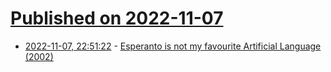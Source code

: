 # [Published on 2022-11-07](index.md)

* [2022-11-07, 22:51:22](https://news.ycombinator.com/item?id=33513666) - [Esperanto is not my favourite Artificial Language (2002)](https://web.archive.org/web/20021210061212/http://www.cix.co.uk/~morven/lang/esp.html)
